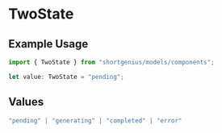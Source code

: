 # TwoState

## Example Usage

```typescript
import { TwoState } from "shortgenius/models/components";

let value: TwoState = "pending";
```

## Values

```typescript
"pending" | "generating" | "completed" | "error"
```